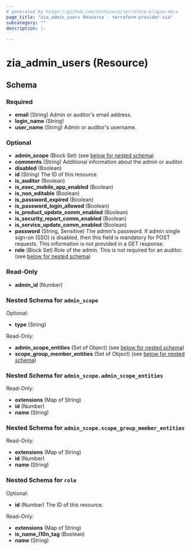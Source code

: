 ```yaml
---
# generated by https://github.com/hashicorp/terraform-plugin-docs
page_title: "zia_admin_users Resource - terraform-provider-zia"
subcategory: ""
description: |-
  
---
```


# zia_admin_users (Resource)





<!-- schema generated by tfplugindocs -->
## Schema

### Required

- **email** (String) Admin or auditor's email address.
- **login_name** (String)
- **user_name** (String) Admin or auditor's username.

### Optional

- **admin_scope** (Block Set) (see [below for nested schema](#nestedblock--admin_scope))
- **comments** (String) Additional information about the admin or auditor.
- **disabled** (Boolean)
- **id** (String) The ID of this resource.
- **is_auditor** (Boolean)
- **is_exec_mobile_app_enabled** (Boolean)
- **is_non_editable** (Boolean)
- **is_password_expired** (Boolean)
- **is_password_login_allowed** (Boolean)
- **is_product_update_comm_enabled** (Boolean)
- **is_security_report_comm_enabled** (Boolean)
- **is_service_update_comm_enabled** (Boolean)
- **password** (String, Sensitive) The admin's password. If admin single sign-on (SSO) is disabled, then this field is mandatory for POST requests. This information is not provided in a GET response.
- **role** (Block Set) Role of the admin. This is not required for an auditor. (see [below for nested schema](#nestedblock--role))

### Read-Only

- **admin_id** (Number)

<a id="nestedblock--admin_scope"></a>
### Nested Schema for `admin_scope`

Optional:

- **type** (String)

Read-Only:

- **admin_scope_entities** (Set of Object) (see [below for nested schema](#nestedatt--admin_scope--admin_scope_entities))
- **scope_group_member_entities** (Set of Object) (see [below for nested schema](#nestedatt--admin_scope--scope_group_member_entities))

<a id="nestedatt--admin_scope--admin_scope_entities"></a>
### Nested Schema for `admin_scope.admin_scope_entities`

Read-Only:

- **extensions** (Map of String)
- **id** (Number)
- **name** (String)


<a id="nestedatt--admin_scope--scope_group_member_entities"></a>
### Nested Schema for `admin_scope.scope_group_member_entities`

Read-Only:

- **extensions** (Map of String)
- **id** (Number)
- **name** (String)



<a id="nestedblock--role"></a>
### Nested Schema for `role`

Optional:

- **id** (Number) The ID of this resource.

Read-Only:

- **extensions** (Map of String)
- **is_name_l10n_tag** (Boolean)
- **name** (String)


